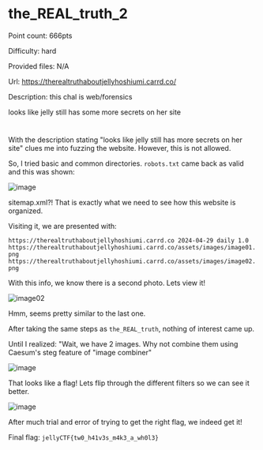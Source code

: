 # the_REAL_truth_2
Point count: 666pts

Difficulty: hard

Provided files: N/A

Url: https://therealtruthaboutjellyhoshiumi.carrd.co/

Description: this chal is web/forensics

looks like jelly still has some more secrets on her site

#

With the description stating "looks like jelly still has more secrets on her site" clues me into fuzzing the website. However, this is not allowed.

So, I tried basic and common directories. `robots.txt` came back as valid and this was shown:

![image](https://github.com/sa1181405/pbchocolate-private-writeups/assets/170969470/13480b77-c0a0-4321-ae78-367953f54065)

sitemap.xml?! That is exactly what we need to see how this website is organized.

Visiting it, we are presented with:

`https://therealtruthaboutjellyhoshiumi.carrd.co 2024-04-29 daily 1.0 https://therealtruthaboutjellyhoshiumi.carrd.co/assets/images/image01.png https://therealtruthaboutjellyhoshiumi.carrd.co/assets/images/image02.png`

With this info, we know there is a second photo. Lets view it!

![image02](https://github.com/sa1181405/pbchocolate-private-writeups/assets/170969470/3180e63c-c4af-4b80-8dbb-c987d686c12e)

Hmm, seems pretty similar to the last one.

After taking the same steps as `the_REAL_truth`, nothing of interest came up.

Until I realized: "Wait, we have 2 images. Why not combine them using Caesum's steg feature of "image combiner"

![image](https://github.com/sa1181405/pbchocolate-private-writeups/assets/170969470/7afcbb20-a1e9-43ca-90af-90edb084347e)

That looks like a flag! Lets flip through the different filters so we can see it better.

![image](https://github.com/sa1181405/pbchocolate-private-writeups/assets/170969470/b47e383f-98de-4354-8bbe-4e4fa495e131)

After much trial and error of trying to get the right flag, we indeed get it!

Final flag: `jellyCTF{tw0_h41v3s_m4k3_a_wh0l3}`


